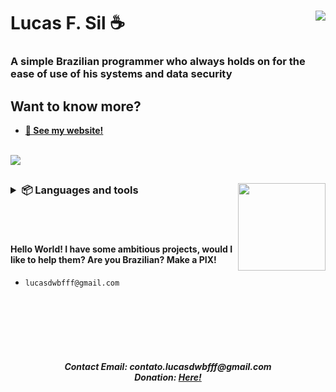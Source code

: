 <!-- markdownlint-disable MD033 MD051 MD053 -->

# Lucas F. Sil ☕ <img align="right" src="https://visitor-badge.glitch.me/badge?page_id=lucasFelixSilveira.visitor-badge" />
### A simple Brazilian programmer who always holds on for the ease of use of his systems and data security
## Want to know more?
- **[🤗 See my website!](https://lucasfs.tk)**

<br>
<img src="https://github-readme-stats.vercel.app/api?username=lucasFelixSilveira&show_icons=true&theme=transparent&border_color=00000000&icon_color=6F34ad&text_color=cccccc">
<br>

## <img align="right" width="140" src="https://media.discordapp.net/attachments/948340542939492432/1091576594918805514/image-removebg-preview_2.png?width=354&height=364">

<h3><details>
<summary align="left">📦 Languages and tools</summary>
<br>

  ## Languages
  ![My tools](https://skillicons.dev/icons?i=js,html,css,markdown,arduino,py,nodejs,php,java)
  <br>
  ## Tools
  ![My tools](https://skillicons.dev/icons?i=git,github,discord,mongodb,firebase)

</details></h3>

<br>
<br>

#### Hello World! I have some ambitious projects, would I like to help them? Are you Brazilian? Make a **PIX**!
- `lucasdwbfff@gmail.com`

<br>
<br>
<br>
<br>
<br>
<h5 align="center">
  Contact Email: contato.lucasdwbfff@gmail.com <br> Donation: <a href="https://www.buymeacoffee.com/lucasdwbffM">Here!</a>
</h5>
